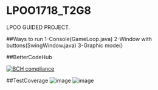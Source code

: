 # LPOO1718_T2G8
LPOO GUIDED PROJECT.



##Ways to run
1-Console(GameLoop.java)
2-Window with buttons(SwingWindow.java)
3-Graphic mode()



##BetterCodeHub

[![BCH compliance](https://bettercodehub.com/edge/badge/BCH-FEUP-OOPLab/LPOO1617_T1G8?branch=master&token=2e926ecef19920b1e29fe1c04df750d72ed8e030)](https://bettercodehub.com/)

##TestCoverage
![image](https://github.com/wortz/LPOO1718_T2G8/blob/master/Dungeon%20Keep/Test_Coverage/Coverage.png)
![image](https://github.com/wortz/LPOO1718_T2G8/tree/master/Dungeon%20Keep/Test_Coverage/Coverage.png)


